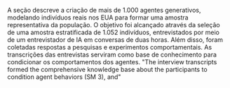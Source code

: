 A seção descreve a criação de mais de 1.000 agentes generativos, modelando indivíduos reais nos EUA para formar uma amostra representativa da população. O objetivo foi alcançado através da seleção de uma amostra estratificada de 1.052 indivíduos, entrevistados por meio de um entrevistador de IA em conversas de duas horas. Além disso, foram coletadas respostas a pesquisas e experimentos comportamentais. As transcrições das entrevistas serviram como base de conhecimento para condicionar os comportamentos dos agentes. "The interview transcripts formed the comprehensive knowledge base about the participants to condition agent behaviors (SM 3), and"
